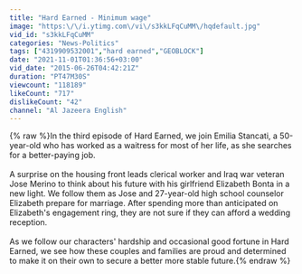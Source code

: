 ```yaml
---
title: "Hard Earned - Minimum wage"
image: "https:\/\/i.ytimg.com\/vi\/s3kkLFqCuMM\/hqdefault.jpg"
vid_id: "s3kkLFqCuMM"
categories: "News-Politics"
tags: ["4319909532001","hard earned","GEOBLOCK"]
date: "2021-11-01T01:36:56+03:00"
vid_date: "2015-06-26T04:42:21Z"
duration: "PT47M30S"
viewcount: "118189"
likeCount: "717"
dislikeCount: "42"
channel: "Al Jazeera English"
---
```

{% raw %}In the third episode of Hard Earned, we join Emilia Stancati, a 50-year-old who has worked as a waitress for most of her life, as she searches for a better-paying job.<br /><br />A surprise on the housing front leads clerical worker and Iraq war veteran Jose Merino to think about his future with his girlfriend Elizabeth Bonta in a new light. We follow them as Jose and 27-year-old high school counselor Elizabeth prepare for marriage. After spending more than anticipated on Elizabeth's engagement ring, they are not sure if they can afford a wedding reception.<br /><br />As we follow our characters' hardship and occasional good fortune in Hard Earned, we see how these couples and families are proud and determined to make it on their own to secure a better more stable future.{% endraw %}
